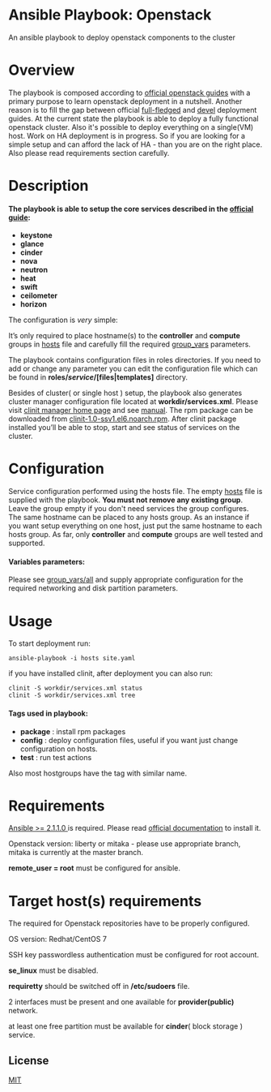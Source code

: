 # Ansible Playbook: Openstack

An ansible playbook to deploy openstack components to the cluster
# Overview
The playbook is composed according to [official openstack guides](http://docs.openstack.org/mitaka/install-guide-rdo/) 
with a primary purpose to learn openstack deployment in a nutshell. Another reason is to fill the gap between official 
[full-fledged](https://github.com/openstack/openstack-ansible) and 
[devel](http://docs.openstack.org/developer/openstack-ansible/developer-docs/quickstart-aio.html) deployment guides. 
At the current state the playbook is able to deploy a fully functional openstack cluster.
Also it's possible to deploy everything on a single(VM) host.
Work on HA deployment is in progress.
So if you are looking for a simple setup and can afford the lack of HA - than you are on the right place. 
Also please read requirements section carefully.

# Description
#### The playbook is able to setup the core services described in the [official guide](http://docs.openstack.org/mitaka/install-guide-rdo/):
* **keystone**
* **glance**
* **cinder**
* **nova**
* **neutron**
* **heat**
* **swift**
* **ceilometer**
* **horizon**

The configuration is _very_ simple:

It’s only required to place hostname(s) to the **controller** and **compute** groups in [hosts](hosts) file and carefully fill the required 
[group_vars](group_vars/all) parameters.

The playbook contains configuration files in roles directories. If you need to add or change any parameter you can edit
the configuration file which can be found in **roles/_service_/[files|templates]** directory.

Besides of cluster( or single host ) setup, the playbook also generates cluster manager configuration file located at **workdir/services.xml**.
Please visit [clinit manager home page](https://github.com/sergevs/clinit) and see 
[manual](https://github.com/sergevs/clinit/wiki). The rpm package can be downloaded from [clinit-1.0-ssv1.el6.noarch.rpm](https://github.com/sergevs/clinit/releases/download/1.0/clinit-1.0-ssv1.el6.noarch.rpm).
After clinit package installed you’ll be able to stop, start and see status of services on the cluster.

# Configuration
Service configuration performed using the hosts file. The empty [hosts](hosts) file is supplied with the playbook.
**You must not remove any existing group**. Leave the group empty if you don't need services the group configures. The same hostname can be placed to any hosts group.
As an instance if you want setup everything on one host, just put the same hostname to each hosts group.
As far, only **controller** and **compute** groups are well tested and supported.

#### Variables parameters:
Please see [group_vars/all](group_vars/all) and supply appropriate configuration for the required networking and disk partition parameters.

# Usage
To start deployment run:

    ansible-playbook -i hosts site.yaml

if you have installed clinit, after deployment you can also run:

    clinit -S workdir/services.xml status
    clinit -S workdir/services.xml tree

#### Tags used in playbook:
* **package** : install rpm packages
* **config** : deploy configuration files, useful if you want just change configuration on hosts.
* **test** : run test actions

Also most hostgroups have the tag with similar name.


# Requirements
[Ansible >= 2.1.1.0 ](http://www.ansible.com) is required. Please read [official documentation](http://docs.ansible.com/ansible/intro_installation.html#latest-release-via-yum) to install it. 

Openstack version: liberty or mitaka - please use appropriate branch, mitaka is currently at the master branch.

**remote_user = root** must be configured for ansible.

# Target host(s) requirements
The required for Openstack repositories have to be properly configured.

OS version: Redhat/CentOS 7

SSH key passwordless authentication must be configured for root account.

**se_linux** must be disabled.

**requiretty** should be switched off in **/etc/sudoers** file.

2 interfaces must be present and one available for **provider(public)** network.

at least one free partition must be available for **cinder**( block storage ) service.

## License

[MIT](LICENSE)
